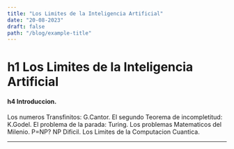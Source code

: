 ```yaml
---
title: "Los Limites de la Inteligencia Artificial"
date: "20-08-2023"
draft: false
path: "/blog/example-title"
---
```


# h1 Los Limites de la Inteligencia Artificial
#### h4 Introduccion.
Los numeros Transfinitos: G.Cantor.
El segundo Teorema de incompletitud: K.Godel.
El problema de la parada: Turing.
Los problemas Matematicos del Milenio.
P=NP?
NP Dificil.
Los Limites de la Computacion Cuantica.

---







